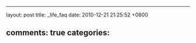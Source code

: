 
---
layout: post
title: _life_faq
date: 2010-12-21 21:25:52 +0800

comments: true
categories: 
---

